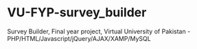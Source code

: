 # VU-FYP-survey_builder
Survey Builder, Final year project, Virtual University of Pakistan - PHP/HTML/Javascript/jQuery/AJAX/XAMP/MySQL
